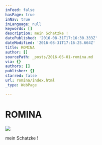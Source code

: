 ```yaml
---
inFeed: false
hasPage: true
inNav: true
inLanguage: null
keywords: []
description: mein Schatzke !
datePublished: '2016-08-31T17:16:30.333Z'
dateModified: '2016-08-31T17:16:25.664Z'
title: ROMINA
author: []
sourcePath: _posts/2016-05-01-romina.md
via: {}
authors: []
publisher: {}
starred: false
url: romina/index.html
_type: WebPage

---
```

# ROMINA
![](https://the-grid-user-content.s3-us-west-2.amazonaws.com/d5a1ca7f-9147-464a-8003-f0cafa8bb56c.jpg)

mein Schatzke !
